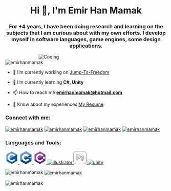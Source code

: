 <h1 align="center">Hi 👋, I'm Emir Han Mamak</h1>
<h3 align="center">For +4 years, I have been doing research and learning on the subjects that I am curious about with my own efforts. I develop myself in software languages, game engines, some design applications.</h3>
<img align="right" alt="Coding" width="400" src="https://uploads.toptal.io/blog/image/92295/toptal-blog-image-1459426983370-1fc070dd29272b79bda1f255e384ff46.gif">
<p align="left"> <img src="https://komarev.com/ghpvc/?username=emirhanmamak&label=Profile%20views&color=0e75b6&style=flat" alt="emirhanmamak" /> </p>

- 🔭 I’m currently working on [Jump-To-Freedom](https://gitlab.com/emirhanmamak/jump-to-freedom)

- 🌱 I’m currently learning **C#, Unity**

- 📫 How to reach me **emirhanmamak@hotmail.com**

- 📄 Know about my experiences [My Resume](https://drive.google.com/file/d/1I4ZG6XKZJBg31nEhfo3S4HD_83JhxcUv/view)

<h3 align="left">Connect with me:</h3>
<p align="left">
<a href="https://linkedin.com/in/emirhanmamak" target="blank"><img align="center" src="https://raw.githubusercontent.com/rahuldkjain/github-profile-readme-generator/master/src/images/icons/Social/linked-in-alt.svg" alt="emirhanmamak" height="30" width="40" /></a>
<a href="https://instagram.com/emirhanmamak" target="blank"><img align="center" src="https://raw.githubusercontent.com/rahuldkjain/github-profile-readme-generator/master/src/images/icons/Social/instagram.svg" alt="emirhanmamak" height="30" width="40" /></a>
<a href="https://www.youtube.com/c/emirhanmamak" target="blank"><img align="center" src="https://raw.githubusercontent.com/rahuldkjain/github-profile-readme-generator/master/src/images/icons/Social/youtube.svg" alt="emirhanmamak" height="30" width="40" /></a>
<a href="https://discord.gg/emirhanmamak" target="blank"><img align="center" src="https://raw.githubusercontent.com/rahuldkjain/github-profile-readme-generator/master/src/images/icons/Social/discord.svg" alt="emirhanmamak" height="30" width="40" /></a>
</p>

<h3 align="left">Languages and Tools:</h3>
<p align="left"> <a href="https://www.cprogramming.com/" target="_blank" rel="noreferrer"> <img src="https://raw.githubusercontent.com/devicons/devicon/master/icons/c/c-original.svg" alt="c" width="40" height="40"/> </a> <a href="https://www.w3schools.com/cpp/" target="_blank" rel="noreferrer"> <img src="https://raw.githubusercontent.com/devicons/devicon/master/icons/cplusplus/cplusplus-original.svg" alt="cplusplus" width="40" height="40"/> </a> <a href="https://www.w3schools.com/cs/" target="_blank" rel="noreferrer"> <img src="https://raw.githubusercontent.com/devicons/devicon/master/icons/csharp/csharp-original.svg" alt="csharp" width="40" height="40"/> </a> <a href="https://www.adobe.com/in/products/illustrator.html" target="_blank" rel="noreferrer"> <img src="https://www.vectorlogo.zone/logos/adobe_illustrator/adobe_illustrator-icon.svg" alt="illustrator" width="40" height="40"/> </a>  <a href="https://www.photoshop.com/en" target="_blank" rel="noreferrer"> <img src="https://raw.githubusercontent.com/devicons/devicon/master/icons/photoshop/photoshop-line.svg" alt="photoshop" width="40" height="40"/> </a> <a href="https://unity.com/" target="_blank" rel="noreferrer"> <img src="https://www.vectorlogo.zone/logos/unity3d/unity3d-icon.svg" alt="unity" width="40" height="40"/> </a>

<p><img align="left" src="https://github-readme-stats.vercel.app/api/top-langs?username=emirhanmamak&show_icons=true&locale=en&layout=compact" alt="emirhanmamak" /></p>

<p>&nbsp;<img align="center" src="https://github-readme-stats.vercel.app/api?username=emirhanmamak&show_icons=true&locale=en" alt="emirhanmamak" /></p>

<p><img align="center" src="https://github-readme-streak-stats.herokuapp.com/?user=emirhanmamak&" alt="emirhanmamak" /></p>
